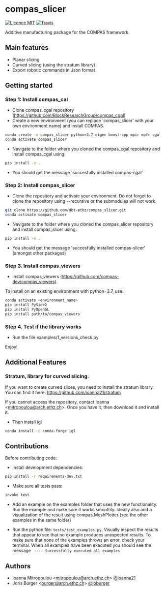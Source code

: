 # compas_slicer

[![Licence MIT](https://img.shields.io/badge/License-MIT-blue.svg)](https://github.com/dbt-ethz/compas_slicer/blob/master/LICENSE) [![Travis](https://travis-ci.org/dbt-ethz/compas_slicer.svg?branch=master)](https://travis-ci.org/dbt-ethz/compas_slicer)

Additive manufacturing package for the COMPAS framework.


Main features
-------------

* Planar slicing
* Curved slicing (using the stratum library)
* Export robotic commands in Json format

Getting started
------------

### Step 1: Install compas_cal
- Clone compas_cgal repository (https://github.com/BlockResearchGroup/compas_cgal)
- Create a new environment (you can replace 'compas_slicer' with your own environment name) and install COMPAS.
```bash
conda create -n compas_slicer python=3.7 eigen boost-cpp mpir mpfr cgal-cpp">=5.0" pybind11 COMPAS">=0.16.0"
conda activate compas_slicer
```
- Navigate to the folder where you cloned the compas_cgal repository and install compas_cgal using:
```bash
pip install -e .
```
- You should get the message 'succesfully installed compas-cgal'

### Step 2: Install compas_slicer
- Clone the repository and activate your environment. Do not forget to clone the repository using --recursive or the submodules will not work. 
```bash
git clone https://github.com/dbt-ethz/compas_slicer.git
conda activate compas_slicer
```
- Navigate to the folder where you cloned the compas_slicer repository and install compas_slicer using:
```bash
pip install -e .
```
- You should get the message 'succesfully installed compas-slicer' (amongst other packages)

### Step 3. Install compas_viewers

- Install compas_viewers (https://github.com/compas-dev/compas_viewers).

To install on an existing environment with python=3.7, use:
```bash
conda activate <environment_name>
pip install PySide2 
pip install PyOpenGL 
pip install path/to/compas_viewers
```

### Step 4. Test if the library works
- Run the file examples/1_versions_check.py

Enjoy!


Additional Features
------------

### Stratum, library for curved slicing. 

If you want to create curved slices, you need to install the stratum library. 
You can find it here: https://github.com/ioanna21/stratum

If you cannot access the repository, contact Ioanna <<mitropoulou@arch.ethz.ch>>.
Once you have it, then download it and install it.

- Then install igl
```bash
conda install -c conda-forge igl
```


Contributions
------------

Before contributing code:

- Install development dependencies:
```bash
pip install -r requirements-dev.txt
```

- Make sure all tests pass:

```bash
invoke test
```

- Add an example on the examples folder that uses the new functionality. Run the example and make sure it works smoothly. Ideally also add a visualization of the result using compas.MeshPlotter (see the other examples in the same folder)

- Run the python file: `` tests/test_examples.py ``.  Visually inspect the results that appear to see that no example produces unexpected results. To make sure that none of the examples throws an error, check your terminal. When all examples have been executed you should see the message  `` ---- Successfully executed all examples``


Authors
-------------

* Ioanna Mitropoulou <<mitropoulou@arch.ethz.ch>> [@ioanna21](https://github.com/ioanna21)
* Joris Burger <<burger@arch.ethz.ch>> [@joburger](https://github.com/joburger)
